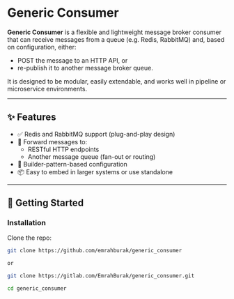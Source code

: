 # Generic Consumer

**Generic Consumer** is a flexible and lightweight message broker consumer that can receive messages from a queue (e.g. Redis, RabbitMQ) and, based on configuration, either:

- POST the message to an HTTP API, or
- re-publish it to another message broker queue.

It is designed to be modular, easily extendable, and works well in pipeline or microservice environments.

---

## ✨ Features

- ✅ Redis and RabbitMQ support (plug-and-play design)
- 🔁 Forward messages to:
  - RESTful HTTP endpoints
  - Another message queue (fan-out or routing)
- 🧩 Builder-pattern-based configuration
- 📦 Easy to embed in larger systems or use standalone

---

## 🚀 Getting Started

### Installation

Clone the repo:

```bash
git clone https://github.com/emrahburak/generic_consumer

or 

git clone https://gitlab.com/EmrahBurak/generic_consumer.git

cd generic_consumer

